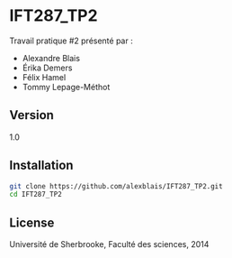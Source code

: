 IFT287_TP2
=========

Travail pratique #2 présenté par :

  - Alexandre Blais
  - Érika Demers
  - Félix Hamel
  - Tommy Lepage-Méthot

Version
----

1.0

Installation
--------------

```sh
git clone https://github.com/alexblais/IFT287_TP2.git
cd IFT287_TP2
```

License
----

Université de Sherbrooke, Faculté des sciences, 2014
